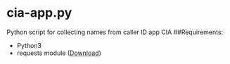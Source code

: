 # cia-app.py
Python script for collecting names from caller ID app CIA
##Requirements:
* Python3
* requests module ([Download](http://docs.python-requests.org/en/latest/user/install/))
